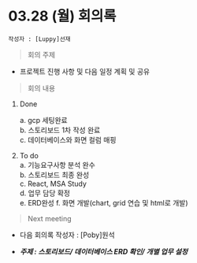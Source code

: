 # 03.28 (월) 회의록

    작성자 : [Luppy]선재

> 회의 주제

- 프로젝트 진행 사항 및 다음 일정 계획 및 공유

> 회의 내용

1. Done
 
   a. gcp 세팅완료  
   b. 스토리보드 1차 작성 완료  
   c. 데이터베이스와 화면 컬럼 매핑

2. To do    
   a. 기능요구사항 분석 완수  
   b. 스토리보드 최종 완성     
   c. React, MSA Study   
   d. 업무 담당 확정    
   e. ERD완성
   f. 화면 개발(chart, grid 연습 및 html로 개발)
  
> Next meeting

- 다음 회의록 작성자 : [Poby]원석 

- **_주제 : 스토리보드/ 데이터베이스 ERD 확인/ 개별 업무 설정_**